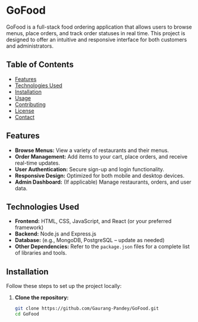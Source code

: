 # GoFood

GoFood is a full-stack food ordering application that allows users to browse menus, place orders, and track order statuses in real time. This project is designed to offer an intuitive and responsive interface for both customers and administrators.

## Table of Contents

- [Features](#features)
- [Technologies Used](#technologies-used)
- [Installation](#installation)
- [Usage](#usage)
- [Contributing](#contributing)
- [License](#license)
- [Contact](#contact)

## Features

- **Browse Menus:** View a variety of restaurants and their menus.
- **Order Management:** Add items to your cart, place orders, and receive real-time updates.
- **User Authentication:** Secure sign-up and login functionality.
- **Responsive Design:** Optimized for both mobile and desktop devices.
- **Admin Dashboard:** (If applicable) Manage restaurants, orders, and user data.

## Technologies Used

- **Frontend:** HTML, CSS, JavaScript, and React (or your preferred framework)
- **Backend:** Node.js and Express.js
- **Database:** (e.g., MongoDB, PostgreSQL – update as needed)
- **Other Dependencies:** Refer to the `package.json` files for a complete list of libraries and tools.

## Installation

Follow these steps to set up the project locally:

1. **Clone the repository:**
   ```bash
   git clone https://github.com/Gaurang-Pandey/GoFood.git
   cd GoFood
